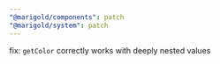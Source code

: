 ```yaml
---
"@marigold/components": patch
"@marigold/system": patch
---
```


fix: `getColor` correctly works with deeply nested values
